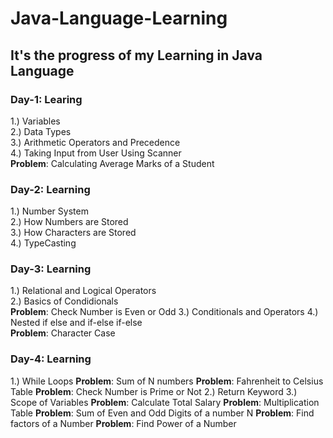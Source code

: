 # Java-Language-Learning
## It's the progress of my Learning in Java Language
### Day-1: Learing
1.) Variables\
2.) Data Types\
3.) Arithmetic Operators and Precedence\
4.) Taking Input from User Using Scanner\
**Problem**: Calculating Average Marks of a Student

### Day-2: Learning
1.) Number System\
2.) How Numbers are Stored\
3.) How Characters are Stored\
4.) TypeCasting

### Day-3: Learning
1.) Relational and Logical Operators\
2.) Basics of Condidionals\
**Problem**: Check Number is Even or Odd
3.) Conditionals and Operators
4.) Nested if else and if-else if-else\
**Problem**: Character Case

### Day-4: Learning
1.) While Loops
**Problem**: Sum of N numbers
**Problem**: Fahrenheit to Celsius Table
**Problem**: Check Number is Prime or Not
2.) Return Keyword
3.) Scope of Variables
**Problem**: Calculate Total Salary
**Problem**: Multiplication Table
**Problem**: Sum of Even and Odd Digits of a number N
**Problem**: Find factors of a Number
**Problem**: Find Power of a Number
